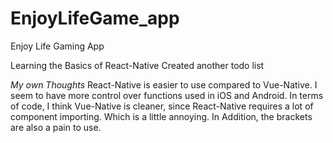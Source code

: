 # EnjoyLifeGame_app
Enjoy Life Gaming App


Learning the Basics of React-Native
Created another todo list

*My own Thoughts*
React-Native is easier to use compared to Vue-Native. I seem to have more control over functions used in iOS and Android.
In terms of code, I think Vue-Native is cleaner, since React-Native requires a lot of component importing. Which is a little annoying. 
In Addition, the brackets are also a pain to use.
